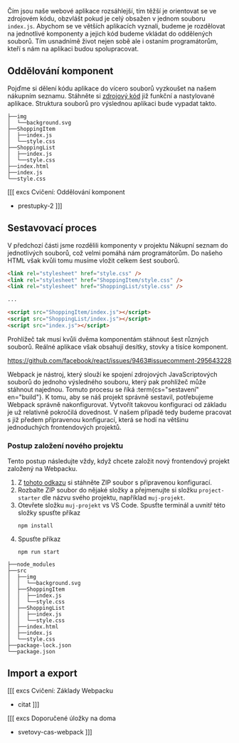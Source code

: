 Čím jsou naše webové aplikace rozsáhlejší, tím těžší je orientovat se ve zdrojovém kódu, obzvlášt pokud je celý obsažen v jednom souboru `index.js`. Abychom se ve větších aplikacích vyznali, budeme je rozdělovat na jednotlivé komponenty a jejich kód budeme vkládat do oddělených souborů. Tím usnadnímě život nejen sobě ale i ostaním programátorům, kteří s nám na aplikaci budou spolupracovat.

## Oddělování komponent

Pojďme si dělení kódu aplikace do vícero souborů vyzkoušet na našem nákupním seznamu. Stáhněte si [zdrojový kód](assets/nakupni-seznam.zip) již funkční a nastylované aplikace. Struktura souborů pro výslednou aplikaci bude vypadat takto.

```
├──img
│  └──background.svg
├──ShoppingItem
│  ├──index.js
│  └──style.css
├──ShoppingList
│  ├──index.js
│  └──style.css
├──index.html
├──index.js
└──style.css
```

[[[ excs Cvičení: Oddělování komponent

- prestupky-2
  ]]]

## Sestavovací proces

V předchozí části jsme rozdělili komponenty v projektu Nákupní seznam do jednotlivých souborů, což velmi pomáhá nám programátorům. Do našeho HTML však kvůli tomu musíme vložit celkem šest souborů.

```html
<link rel="stylesheet" href="style.css" />
<link rel="stylesheet" href="ShoppingItem/style.css" />
<link rel="stylesheet" href="ShoppingList/style.css" />

...

<script src="ShoppingItem/index.js"></script>
<script src="ShoppingList/index.js"></script>
<script src="index.js"></script>
```

Prohlížeč tak musí kvůli dvěma komponentám stáhnout šest různých souborů. Reálné aplikace však obsahují desítky, stovky a tisíce komponent.

https://github.com/facebook/react/issues/9463#issuecomment-295643228

Webpack je nástroj, který slouží ke spojení zdrojových JavaScriptových souborů do jednoho výsledného souboru, který pak prohlížeč může stáhnout najednou. Tomuto procesu se říká :term{cs="sestavení" en="build"}. K tomu, aby se náš projekt správně sestavil, potřebujeme Webpack správně nakonfigurovat. Vytvořít takovou konfiguraci od základu je už relativně pokročilá dovednost. V našem případě tedy budeme pracovat s již předem připravenou konfigurací, která se hodí na většinu jednoduchých frontendových projektů.

### Postup založení nového projektu

Tento postup následujte vždy, když chcete založit nový frontendový projekt založený na Webpacku.

1. Z [tohoto odkazu](https://github.com/Czechitas-podklady-WEB/project-starters/archive/main.zip) si stáhněte ZIP soubor s připravenou konfigurací.
1. Rozbalte ZIP soubor do nějaké složky a přejmenujte si složku `project-starter` dle názvu svého projektu, například `muj-projekt`.
1. Otevřete složku `muj-projekt` vs VS Code. Spusťte terminál a uvnitř této složky spusťte příkaz
   ```
   npm install
   ```
1. Spusťte příkaz
   ```
   npm run start
   ```

```
├──node_modules
├──src
│  ├──img
│  │  └──background.svg
│  ├──ShoppingItem
│  │  ├──index.js
│  │  └──style.css
│  ├──ShoppingList
│  │  ├──index.js
│  │  └──style.css
│  ├──index.html
│  ├──index.js
│  └──style.css
├──package-lock.json
└──package.json
```

## Import a export

[[[ excs Cvičení: Základy Webpacku

- citat
  ]]]

[[[ excs Doporučené úložky na doma

- svetovy-cas-webpack
  ]]]
